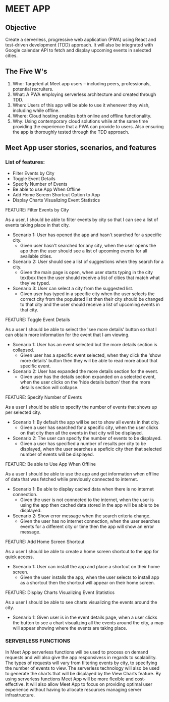 # MEET APP

## Objective
  Create a serverless, progressive web application (PWA) using React and test-driven development (TDD) approach. It will also be integrated with Google calendar API to fetch and display upcoming events in selected cities.

## The Five W's
  1. Who: Targeted at Meet app users – including peers, professionals, potential recruiters.
  2. What: A PWA employing serverless architecture and created through TDD.
  3. When: Users of this app will be able to use it whenever they wish, including while offline.
  4. Where: Cloud hosting enables both online and offline functionality.
  5. Why: Using contemporary cloud solutions while at the same time providing the experience that a PWA can provide to users. Also ensuring the app is thoroughly tested through the TDD approach. 

## Meet App user stories, scenarios, and features

### List of features: 
  - Filter Events by City
  - Toggle Event Details
  - Specify Number of Events
  - Be able to use App When Offline
  - Add Home Screen Shortcut Option to App
  - Display Charts Visualizing Event Statistics

FEATURE: Filter Events by City

As a user, I should be able to filter events by city so that I can see a list of events taking place in that city. 
  - Scenario 1: User has opened the app and hasn't searched for a specific city.
    - Given user hasn't searched for any city, when the user opens the app then the user should see a list of upcoming events for all available cities.
  - Scenario 2: User should see a list of suggestions when they search for a city. 
    - Given the main page is open, when user starts typing in the city textbox then the user should receive a list of cities that match what they've typed. 
  - Scenario 3: User can select a city from the suggested list.
    - Given user has typed in a specific city when the user selects the correct city from the populated list then their city should be changed to that city and the user should receive a list of upcoming events in that city.

FEATURE: Toggle Event Details

As a user I should be able to select the 'see more details' button so that I can obtain more information for the event that I am viewing. 
  - Scenario 1: User has an event selected but the more details section is collapsed.
    - Given user has a specific event selected, when they click the 'show more details' button then they will be able to read more about that specific event.
  - Scenario 2: User has expanded the more details section for the event.
    - Given user has the details section expanded on a selected event, when the user clicks on the 'hide details button' then the more details section will collapse. 

FEATURE: Specify Number of Events

As a user I should be able to specify the number of events that shows up per selected city. 
  - Scenario 1: By default the app will be set to show all events in that city. 
    - Given a user has searched for a specific city, when the user clicks on that city then all the events in that city will be displayed. 
  - Scenario 2: The user can specify the number of events to be displayed.
    - Given a user has specified a number of results per city to be displayed, when the user searches a speficic city then that selected number of events will be displayed. 

FEATURE: Be able to Use App When Offline

As a user I should be able to use the app and get information when offline of data that was fetched while previously connected to internet. 
  - Scenario 1: Be able to display cached data when there is no internet connection.
    - Given the user is not connected to the internet, when the user is using the app then cached data stored in the app will be able to be displayed. 
  - Scenario 2: Show error message when the search criteria change.
    - Given the user has no internet connection, when the user searches events for a different city or time then the app will show an error message. 

FEATURE: Add Home Screen Shortcut

As a user I should be able to create a home screen shortcut to the app for quick access.
  - Scenario 1: User can install the app and place a shortcut on their home screen.
    - Given the user installs the app, when the user selects to install app as a shortcut then the shortcut will appear on their home screen.
    
FEATURE: Display Charts Visualizing Event Statistics

As a user I should be able to see charts visualizing the events around the city.
  - Scenario 1: Given user is in the event details page, when a user clicks the button to see a chart visualizing all the events around the city, a map will appear showing where the events are taking place.


### SERVERLESS FUNCTIONS

In Meet App serverless functions will be used to process on demand requests and will also give the app responsivess in regards to scalability. The types of requests will vary from filtering events by city, to specifying the number of events to view. The serverless technology will also be used to generate the charts that will be displayed by the View Charts feature. 
By using serverless functions Meet App will be more flexible and cost-effective. It will also allow Meet App to focus on providing optimal user experience without having to allocate resources managing server infrastructure. 
